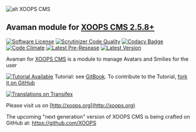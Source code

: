 ![alt XOOPS CMS](http://xoops.org/images/logoXoops4GithubRepository.png)
## Avaman module for [XOOPS CMS 2.5.8+](https://xoops.org)
[![Software License](https://img.shields.io/badge/license-GPL-brightgreen.svg?style=flat)](LICENSE)
[![Scrutinizer Code Quality](https://img.shields.io/scrutinizer/g/mambax7/avaman.svg?style=flat)](https://scrutinizer-ci.com/g/mambax7/avaman/?branch=master)
[![Codacy Badge](https://api.codacy.com/project/badge/grade/2d27c0023ee54f0b9ba2b5d17a68b2a5)](https://www.codacy.com/app/mambax7/avaman)
[![Code Climate](https://img.shields.io/codeclimate/github/mambax7/avaman.svg?style=flat)](https://codeclimate.com/github/mambax7/avaman)
[![Latest Pre-Resease](https://img.shields.io/github/tag/XoopsModules25x/avaman.svg?style=flat)](https://github.com/XoopsModules25x/avaman/tags/)
[![Latest Version](https://img.shields.io/github/release/XoopsModules25x/avaman.svg?style=flat)](https://github.com/XoopsModules25x/avaman/releases/)

Avaman for [XOOPS CMS](http://xoops.org) is a module to manage Avatars and Smilies for the user

[![Tutorial Available](http://xoops.org/images/tutorial-available-blue.svg)](https://www.gitbook.com/book/xoops/xoops-avaman/) Tutorial: see [GitBook](https://www.gitbook.com/book/xoops/xoops-avaman/).
To contribute to the Tutorial, [fork it on GitHub](https://github.com/XoopsDocs/avaman-tutorial)

[![Translations on Transifex](http://xoops.org/images/translations-transifex-blue.svg)](https://www.transifex.com/xoops)

Please visit us on  [http://xoops.org](http://xoops.org)

The upcoming "next generation" version of XOOPS CMS is being crafted on GitHub at: https://github.com/XOOPS
